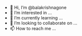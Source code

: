 - 👋 Hi, I’m @balakrishnagone
- 👀 I’m interested in ...
- 🌱 I’m currently learning ...
- 💞️ I’m looking to collaborate on ...
- 📫 How to reach me ...

<!---
balakrishnagone/balakrishnagone is a ✨ special ✨ repository because its `README.md` (this file) appears on your GitHub profile.
You can click the Preview link to take a look at your changes.
--->
